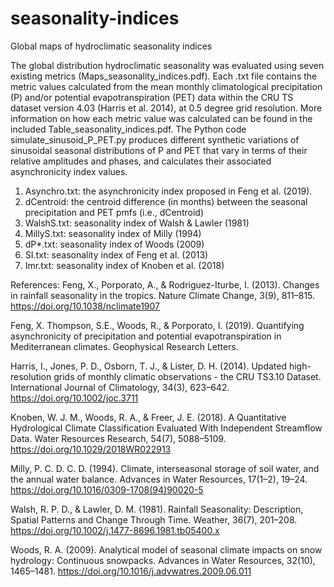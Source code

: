 # seasonality-indices
Global maps of hydroclimatic seasonality indices

The global distribution hydroclimatic seasonality was evaluated using seven existing metrics (Maps_seasonality_indices.pdf). Each .txt file contains the metric values calculated from the mean monthly climatological precipitation (P) and/or potential evapotranspiration (PET) data within the CRU TS dataset version 4.03 (Harris et al. 2014), at 0.5 degree grid resolution. More information on how each metric value was calculated can be found in the included Table_seasonality_indices.pdf. The Python code simulate_sinusoid_P_PET.py produces different synthetic variations of sinusoidal seasonal distributions of P and PET that vary in terms of their relative amplitudes and phases, and calculates their associated asynchronicity index values.

1. Asynchro.txt: the asynchronicity index proposed in Feng et al. (2019).
2. dCentroid: the centroid difference (in months) between the seasonal precipitation and PET pmfs (i.e., dCentroid)
3. WalshS.txt: seasonality index of Walsh & Lawler (1981)
4. MillyS.txt: seasonality index of Milly (1994)
5. dP*.txt: seasonality index of Woods (2009)
6. SI.txt: seasonality index of Feng et al. (2013)
7. Imr.txt: seasonality index of Knoben et al. (2018)

References:
Feng, X., Porporato, A., & Rodriguez-Iturbe, I. (2013). Changes in rainfall seasonality in the tropics. Nature Climate Change, 3(9), 811–815. https://doi.org/10.1038/nclimate1907

Feng, X. Thompson, S.E., Woods, R., & Porporato, I. (2019). Quantifying asynchronicity of precipitation and potential evapotranspiration in Mediterranean climates. Geophysical Research Letters.

Harris, I., Jones, P. D., Osborn, T. J., & Lister, D. H. (2014). Updated high-resolution grids of monthly climatic observations - the CRU TS3.10 Dataset. International Journal of Climatology, 34(3), 623–642. https://doi.org/10.1002/joc.3711

Knoben, W. J. M., Woods, R. A., & Freer, J. E. (2018). A Quantitative Hydrological Climate Classification Evaluated With Independent Streamflow Data. Water Resources Research, 54(7), 5088–5109. https://doi.org/10.1029/2018WR022913

Milly, P. C. D. C. D. (1994). Climate, interseasonal storage of soil water, and the annual water balance. Advances in Water Resources, 17(1–2), 19–24. https://doi.org/10.1016/0309-1708(94)90020-5

Walsh, R. P. D., & Lawler, D. M. (1981). Rainfall Seasonality: Description, Spatial Patterns and Change Through Time. Weather, 36(7), 201–208. https://doi.org/10.1002/j.1477-8696.1981.tb05400.x

Woods, R. A. (2009). Analytical model of seasonal climate impacts on snow hydrology: Continuous snowpacks. Advances in Water Resources, 32(10), 1465–1481. https://doi.org/10.1016/j.advwatres.2009.06.011
